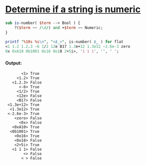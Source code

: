 [1]: http://rosettacode.org/wiki/Determine_if_a_string_is_numeric

# [Determine if a string is numeric][1]

```perl
sub is-number( $term --> Bool ) {
    ?($term ~~ /\d/) and +$term ~~ Numeric;
}
 
printf "%10s %s\n", "<$_>", is-number( $_ ) for flat
<1 1.2 1.2.3 -6 1/2 12e B17 1.3e+12 1.3e12 -2.6e-3 zero
0x 0xA10 0b1001 0o16 0o18 2+5i>, '1 1 1', '', ' ';
```

#### Output:
```
       <1> True
     <1.2> True
   <1.2.3> False
      <-6> True
     <1/2> True
     <12e> False
     <B17> False
 <1.3e+12> True
  <1.3e12> True
 <-2.6e-3> True
    <zero> False
      <0x> False
   <0xA10> True
  <0b1001> True
    <0o16> True
    <0o18> False
    <2+5i> True
   <1 1 1> False
        <> False
       < > False
```